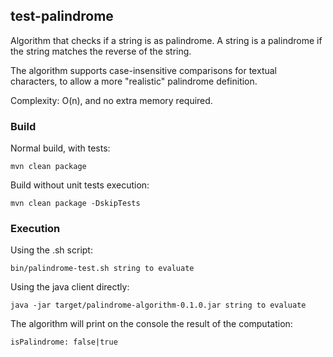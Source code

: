 ## test-palindrome

Algorithm that checks if a string is as palindrome. A string is a palindrome if the string matches the reverse of the string. 

The algorithm supports case-insensitive comparisons for textual characters, to allow a more "realistic" palindrome definition.

Complexity: O(n), and no extra memory required.

### Build

Normal build, with tests:

    mvn clean package

Build without unit tests execution:

    mvn clean package -DskipTests

### Execution

Using the .sh script:

    bin/palindrome-test.sh string to evaluate

Using the java client directly:

    java -jar target/palindrome-algorithm-0.1.0.jar string to evaluate

The algorithm will print on the console the result of the computation:

    isPalindrome: false|true